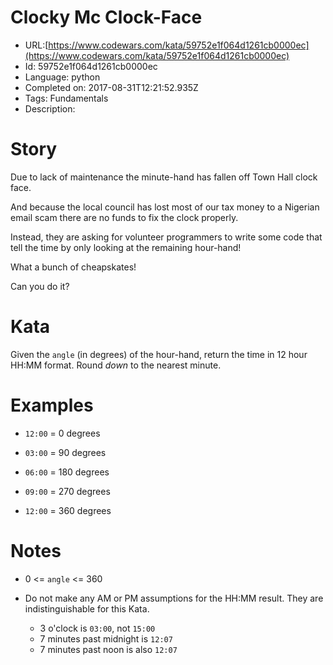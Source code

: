 # Clocky Mc Clock-Face

 - URL:[https://www.codewars.com/kata/59752e1f064d1261cb0000ec](https://www.codewars.com/kata/59752e1f064d1261cb0000ec)
 - Id: 59752e1f064d1261cb0000ec
 - Language: python
 - Completed on: 2017-08-31T12:21:52.935Z
 - Tags: Fundamentals
 - Description:
# Story

Due to lack of maintenance the minute-hand has fallen off Town Hall clock face.

And because the local council has lost most of our tax money to a Nigerian email scam there are no funds to fix the clock properly. 

Instead, they are asking for volunteer programmers to write some code that tell the time by only looking at the remaining hour-hand!

What a bunch of cheapskates!

Can you do it?

# Kata

Given the ```angle``` (in degrees) of the hour-hand, return the time in 12 hour HH:MM format. Round _down_ to the nearest minute.

# Examples

* ```12:00``` = 0 degrees


* ```03:00``` = 90 degrees


* ```06:00``` = 180 degrees


* ```09:00``` = 270 degrees


* ```12:00``` = 360 degrees

# Notes

* 0 <= ```angle``` <= 360
  
* Do not make any AM or PM assumptions for the HH:MM result. They are indistinguishable for this Kata.

  * 3 o'clock is ```03:00```, not ```15:00```
  * 7 minutes past midnight is ```12:07```
  * 7 minutes past noon is also ```12:07```


